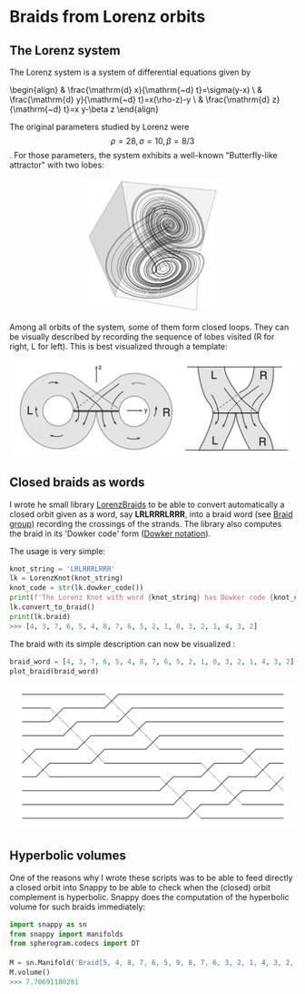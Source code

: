 # Braids from Lorenz orbits

## The Lorenz system
The Lorenz system is a system of differential equations given by


\begin{align}
& \frac{\mathrm{d} x}{\mathrm{~d} t}=\sigma(y-x) \\
& \frac{\mathrm{d} y}{\mathrm{~d} t}=x(\rho-z)-y \\
& \frac{\mathrm{d} z}{\mathrm{~d} t}=x y-\beta z 
\end{align}


The original parameters studied by Lorenz were $$\rho=28, \sigma=10, \beta=8/3$$. For those parameters, the system exhibits a well-known "Butterfly-like attractor" with two lobes:

<html>
<body>
<p>
      <div style="text-align: center;">
	<img src="/images/Lorenz_Attractor.png" alt="Lorenz attractor" width="50%" >
      </div>
</p>
</body>
</html>


Among all orbits of the system, some of them form closed loops. They can be visually described by recording the sequence of lobes visited (R for right, L for left). This is best visualized through a template:

![Lorenz Template](/images/Lorenz_LR.png)


## Closed braids as words
I wrote he small library [LorenzBraids](https://github.com/sylvainbonnot/LorenzBraids) to be able to convert automatically a closed orbit given as a word, say **LRLRRRLRRR**, into a braid word (see [Braid group](https://en.wikipedia.org/wiki/Braid_group)) recording the crossings of the strands.
The library also computes the braid in its 'Dowker code' form ([Dowker notation](https://en.wikipedia.org/wiki/Dowker–Thistlethwaite_notation)).

The usage is very simple:

```python
knot_string = 'LRLRRRLRRR'
lk = LorenzKnot(knot_string)
knot_code = str(lk.dowker_code())
print(f'The Lorenz Knot with word {knot_string} has Dowker code {knot_code}\n')
lk.convert_to_braid()
print(lk.braid)
>>> [4, 3, 7, 6, 5, 4, 8, 7, 6, 5, 2, 1, 0, 3, 2, 1, 4, 3, 2]
```

The braid with its simple description can now be visualized :

```python
braid_word = [4, 3, 7, 6, 5, 4, 8, 7, 6, 5, 2, 1, 0, 3, 2, 1, 4, 3, 2]
plot_braid(braid_word)
```

![Braid plot](/images/Lorenz_braid_plot.png)


## Hyperbolic volumes
One of the reasons why I wrote these scripts was to be able to feed directly a closed orbit into Snappy to be able to check when the (closed) orbit complement is hyperbolic. Snappy does the computation of the hyperbolic volume for such braids immediately: 

```python
import snappy as sn
from snappy import manifolds
from spherogram.codecs import DT

M = sn.Manifold('Braid[5, 4, 8, 7, 6, 5, 9, 8, 7, 6, 3, 2, 1, 4, 3, 2, 5, 4, 3]')
M.volume()
>>> 7.70691180281
```










